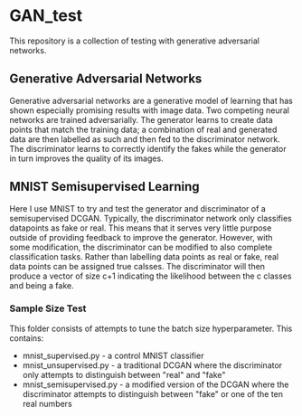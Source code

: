 # GAN_test

This repository is a collection of testing with generative adversarial networks.

## Generative Adversarial Networks

Generative adversarial networks are a generative model of learning  that has shown especially promising results with image data. Two competing neural networks are trained adversarially. The generator learns to create data points that match the training data; a combination of real and generated data are then labelled as such and then fed to the discriminator network. The discriminator learns to correctly identify the fakes while the generator in turn improves the quality of its images.

## MNIST Semisupervised Learning

Here I use MNIST to try and test the generator and discriminator of a semisupervised DCGAN. Typically, the discriminator network only classifies datapoints as fake or real. This means that it serves very little purpose outside of providing feedback to improve the generator. However, with some modification, the discriminator can be modified to also complete classification tasks. Rather than labelling data points as real or fake, real data points can be assigned true calsses. The discriminator will then produce a vector of size c+1 indicating the likelihood between the c classes and being a fake.

### Sample Size Test
This folder consists of attempts to tune the batch size hyperparameter. This contains:
 - mnist_supervised.py - a control MNIST classifier
 - mnist_unsupervised.py - a traditional DCGAN where the discriminator only attempts to distinguish between "real" and "fake"
 - mnist_semisupervised.py - a modified version of the DCGAN where the discriminator attempts to distinguish between "fake" or one of the ten real numbers


